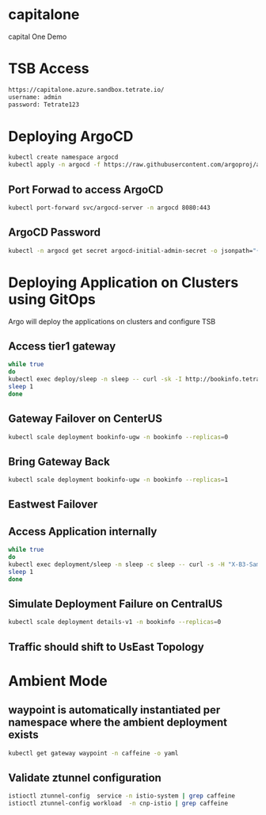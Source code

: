 # capitalone
capital One Demo

# TSB Access
```sh
https://capitalone.azure.sandbox.tetrate.io/
username: admin
password: Tetrate123
```

# Deploying ArgoCD
```sh
kubectl create namespace argocd
kubectl apply -n argocd -f https://raw.githubusercontent.com/argoproj/argo-cd/stable/manifests/install.yaml
```
## Port Forwad to access ArgoCD
```sh
kubectl port-forward svc/argocd-server -n argocd 8080:443
```
## ArgoCD Password
```sh
kubectl -n argocd get secret argocd-initial-admin-secret -o jsonpath="{.data.password}" | base64 -d
```

# Deploying Application on Clusters using GitOps
Argo will deploy the applications on clusters and configure TSB

## Access tier1 gateway
```sh
while true                                      
do
kubectl exec deploy/sleep -n sleep -- curl -sk -I http://bookinfo.tetrate.io/productpage --resolve "bookinfo.tetrate.io:443:135.233.124.38"
sleep 1
done
```
## Gateway Failover on CenterUS
```sh
kubectl scale deployment bookinfo-ugw -n bookinfo --replicas=0
```
## Bring Gateway Back
```sh
kubectl scale deployment bookinfo-ugw -n bookinfo --replicas=1 
```

## Eastwest Failover
## Access Application internally 
```sh
while true                                      
do
kubectl exec deployment/sleep -n sleep -c sleep -- curl -s -H "X-B3-Sampled: 1" http://productpage.bookinfo:9080/productpage | grep -i details -A 8
sleep 1
done
```
## Simulate Deployment Failure on CentralUS
```sh
kubectl scale deployment details-v1 -n bookinfo --replicas=0
```
## Traffic should shift to UsEast Topology

# Ambient Mode

## waypoint is automatically instantiated per namespace where the ambient deployment exists
```sh
kubectl get gateway waypoint -n caffeine -o yaml
```
## Validate ztunnel configuration
```sh
istioctl ztunnel-config  service -n istio-system | grep caffeine
istioctl ztunnel-config workload  -n cnp-istio | grep caffeine
```

